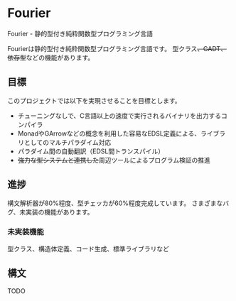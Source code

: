 # Fourier
Fourier - 静的型付き純粋関数型プログラミング言語

Fourierは静的型付き純粋関数型プログラミング言語です。
型クラス~~、GADT、依存型~~などの機能があります。

## 目標
このプロジェクトでは以下を実現させることを目標とします。
- チューニングなしで、C言語以上の速度で実行されるバイナリを出力するコンパイラ
- MonadやGArrowなどの概念を利用した容易なEDSL定義による、ライブラリとしてのマルチパラダイム対応
- パラダイム間の自動翻訳（EDSL間トランスパイル）
- ~~強力な型システムと連携した~~周辺ツールによるプログラム検証の推進

## 進捗
構文解析器が80%程度、型チェッカが60%程度完成しています。
さまざまなバグ、未実装の機能があります。
### 未実装機能
型クラス、構造体定義、コード生成、標準ライブラリなど

## 構文
TODO

